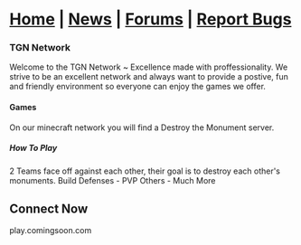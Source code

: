 # [Home](https://tgn-minecraft.github.io/home/) | [News](https://tgn-minecraft.github.io/home/news) | [Forums](https://tgn-minecraft-forums.enjin.com/) | [Report Bugs](https://github.com/TGN-Minecraft/issues)

### TGN Network
Welcome to the TGN Network ~ Excellence made with proffessionality.
We strive to be an excellent network and always want to provide a
postive, fun and friendly environment so everyone can enjoy the
games we offer.

#### Games
On our minecraft network you will find a Destroy the Monument server.

##### How To Play
2 Teams face off against each other,
their goal is to destroy each other's monuments.
Build Defenses - PVP Others - Much More

## Connect Now
play.comingsoon.com
